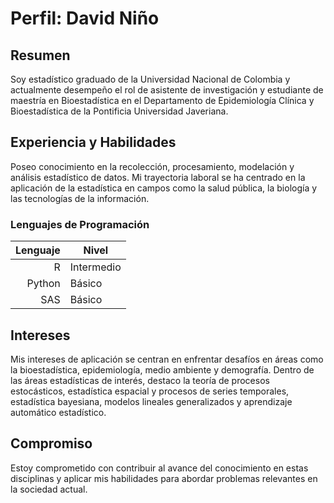 # Perfil: David Niño

## Resumen

Soy estadístico graduado de la Universidad Nacional de Colombia y actualmente desempeño el rol de asistente de investigación y estudiante de maestría en Bioestadística en el Departamento de Epidemiología Clínica y Bioestadística de la Pontificia Universidad Javeriana.

## Experiencia y Habilidades

Poseo conocimiento en la recolección, procesamiento, modelación y análisis estadístico de datos. Mi trayectoria laboral se ha centrado en la aplicación de la estadística en campos como la salud pública, la biología y las tecnologías de la información.

### Lenguajes de Programación

| Lenguaje | Nivel |
|-----:|-----------|
| R | Intermedio |
| Python | Básico |
| SAS | Básico |

## Intereses

Mis intereses de aplicación se centran en enfrentar desafíos en áreas como la bioestadística, epidemiología, medio ambiente y demografía. Dentro de las áreas estadísticas de interés, destaco la teoría de procesos estocásticos, estadística espacial y procesos de series temporales, estadística bayesiana, modelos lineales generalizados y aprendizaje automático estadístico.

## Compromiso

Estoy comprometido con contribuir al avance del conocimiento en estas disciplinas y aplicar mis habilidades para abordar problemas relevantes en la sociedad actual.
